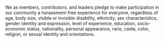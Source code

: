 We as members, contributors, and leaders pledge to make participation in our community a harassment-free experience for everyone, 
regardless of age, body size, visible or invisible disability, ethnicity, sex characteristics, gender identity and expression, level of experience,
education, socio-economic status, nationality, 
personal appearance, race, caste, color, religion, or sexual identity and orientations.
